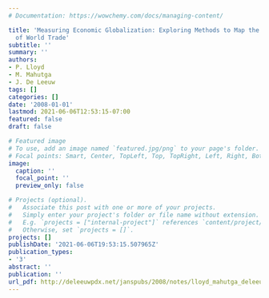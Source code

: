 ```yaml
---
# Documentation: https://wowchemy.com/docs/managing-content/

title: 'Measuring Economic Globalization: Exploring Methods to Map the Changing Structure
  of World Trade'
subtitle: ''
summary: ''
authors:
- P. Lloyd
- M. Mahutga
- J. De Leeuw
tags: []
categories: []
date: '2008-01-01'
lastmod: 2021-06-06T12:53:15-07:00
featured: false
draft: false

# Featured image
# To use, add an image named `featured.jpg/png` to your page's folder.
# Focal points: Smart, Center, TopLeft, Top, TopRight, Left, Right, BottomLeft, Bottom, BottomRight.
image:
  caption: ''
  focal_point: ''
  preview_only: false

# Projects (optional).
#   Associate this post with one or more of your projects.
#   Simply enter your project's folder or file name without extension.
#   E.g. `projects = ["internal-project"]` references `content/project/deep-learning/index.md`.
#   Otherwise, set `projects = []`.
projects: []
publishDate: '2021-06-06T19:53:15.507965Z'
publication_types:
- '3'
abstract: ''
publication: ''
url_pdf: http://deleeuwpdx.net/janspubs/2008/notes/lloyd_mahutga_deleeuw_U_08.pdf
---
```

